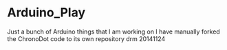 Arduino_Play
============

Just a bunch of Arduino things that I am working on
I have manually forked the ChronoDot code to its own repository
drm 20141124
